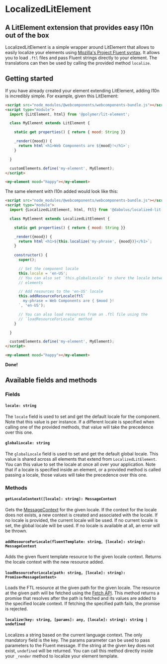 # LocalizedLitElement

## A LitElement extension that provides easy l10n out of the box

LocalizedLitElement is a simple wrapper around LitElement that allows to easily
localize your elements using
[Mozilla's Project Fluent syntax](https://projectfluent.org/). It allows you to
load `.ftl` files and pass Fluent strings directly to your element.
The translations can then be used by calling the provided method `localize`.

## Getting started

If you have already created your element extending LitElement, adding l10n is
incredibly simple. For example, given this LitElement:

```html
<script src="node_modules/@webcomponents/webcomponents-bundle.js"></script>
<script type="module">
  import {LitElement, html} from '@polymer/lit-element';

  class MyElement extends LitElement {

    static get properties() { return { mood: String }}

    _render({mood}) {
      return html`<h1>Web Components are ${mood}!</h1>`;
    }

  }

  customElements.define('my-element', MyElement);
</script>

<my-element mood="happy"></my-element>
```

The same element with l10n added would look like this:

```html
<script src="node_modules/@webcomponents/webcomponents-bundle.js"></script>
<script type="module">
  import {LocalizedLitElement, html, ftl} from '@dabolus/localized-lit-element';

  class MyElement extends LocalizedLitElement {

    static get properties() { return { mood: String }}

    _render({mood}) {
      return html`<h1>${this.localize('my-phrase', {mood})}</h1>`;
    }
  
    constructor() {
      super();

      // Set the component locale
      this.locale = 'en-US';
      // You can also set `this.globalLocale` to share the locale between your
      // elements

      // Add resources to the 'en-US' locale
      this.addResourceForLocale(ftl`
        my-phrase = Web Components are { $mood }!
      `, 'en-US');

      // You can also load resources from an .ftl file using the
      // `loadResourceForLocale` method
    }

  }

  customElements.define('my-element', MyElement);
</script>

<my-element mood="happy"></my-element>
```

**Done!**

## Available fields and methods

### Fields

#### `locale: string`

The `locale` field is used to set and get the default locale for the component.
Note that this value is per instance.
If a different locale is specified when calling one of the provided methods,
that value will take the precedence over this one.

#### `globalLocale: string`

The `globalLocale` field is used to set and get the default global locale.
This value is shared across all elements that extend from `LocalizedLitElement`.
You can this value to set the locale at once all over your application.
Note that if a locale is specified inside an element, or a provided method is
called passing a locale, those values will take the precedence over this one.

### Methods

#### `getLocaleContext([locale]: string): MessageContext`

Gets the
[MessageContext](http://projectfluent.org/fluent.js/fluent/MessageContext.html)
for the given locale.
If the context for the locale does not exists, a new context is created and
associated with the locale.
If no locale is provided, the current locale will be used.
If no current locale is set, the global locale will be used.
If no locale is available at all, an error will be thrown.

#### `addResourceForLocale(fluentTemplate: string, [locale]: string): MessageContext`

Adds the given fluent template resource to the given locale context.
Returns the locale context with the new resource added.

#### `loadResourceForLocale(path: string, [locale]: string): Promise<MessageContext>`

Loads the FTL resource at the given path for the given locale.
The resource at the given path will be fetched using the
[Fetch API](https://developer.mozilla.org/it/docs/Web/API/Fetch_API).
This method returns a promise that resolves after the path is fetched and its
values are added to the specified locale context. If fetching the specified
path fails, the promise is rejected.

#### `localize(key: string, [params]: any, [locale]: string): string | undefined`

Localizes a string based on the current language context.
The only mandatory field is the key. The params parameter can be used to pass
parameters to the Fluent message.
If the string at the given key does not exist, `undefined` will be returned.
You can call this method directly inside your `_render` method to localize
your element template.
